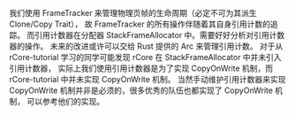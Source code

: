 我们使用 FrameTracker 来管理物理页帧的生命周期（必定不可为其派生 Clone/Copy Trait），
故 FrameTracker 的所有操作伴随着其自身引用计数的追踪。
而引用计数器在分配器 StackFrameAllocator 中。需要好好分析对引用计数器的操作。
未来的改进或许可以交给 Rust 提供的 Arc 来管理引用计数。
对于从 rCore-tutorial 学习的同学可能发现 rCore 在 StackFrameAllocator 中并未引入引用计数器，
实际上我们使用引用计数器是为了实现 CopyOnWrite 机制，而 rCore-tutorial 中并未实现 CopyOnWrite 机制。
当然手动维护引用计数器来实现 CopyOnWrite 机制并非是必须的，很多优秀的队伍也都实现了 CopyOnWrite 机制，
可以参考他们的实现。